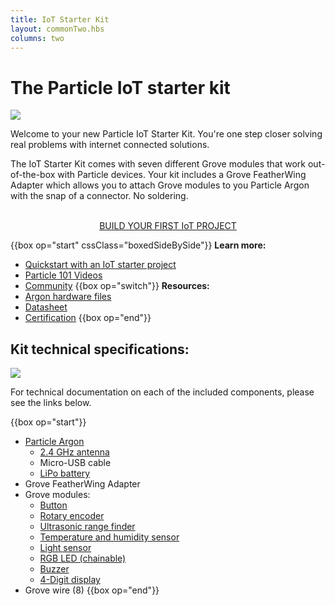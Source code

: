 ```yaml
---
title: IoT Starter Kit
layout: commonTwo.hbs
columns: two
---
```


# The Particle IoT starter kit
![](/assets/images/IoT-Starter-Kit-box.jpg)

Welcome to your new Particle IoT Starter Kit. You're one step closer solving real problems with internet connected solutions. 

The IoT Starter Kit comes with seven different Grove modules that work out-of-the-box with Particle devices. Your kit includes a Grove FeatherWing Adapter which allows you to attach Grove modules to you Particle Argon with the snap of a connector. No soldering.

<div align="center">
<br />
<a href="/quickstart/isk-project/" target="_blank" class="button">BUILD YOUR FIRST IoT PROJECT</a>
</div>

{{box op="start" cssClass="boxedSideBySide"}}
**Learn more:**

- [Quickstart with an IoT starter project](/quickstart/isk-project/)
- [Particle 101 Videos](https://www.youtube.com/playlist?list=PLIeLC6NIW2tKvC5W007j_PU-dxONK_ZXR)
- [Community](https://community.particle.io)
  {{box op="switch"}}
  **Resources:**
- [Argon hardware files](https://github.com/particle-iot/argon)
- [Datasheet](/reference/datasheets/wi-fi/argon-datasheet/)
- [Certification](/hardware/certification/certification/)
  {{box op="end"}}

## Kit technical specifications:
![](/assets/images/IoT-Starter-Kit-parts.jpg)

For technical documentation on each of the included components, please see the links below.

{{box op="start"}}
* [Particle Argon](/argon/)
  * [2.4 GHz antenna](/reference/datasheets/wi-fi/argon-datasheet/#antenna)
  * Micro-USB cable
  * [LiPo battery](/hardware/power/batteries/)
* Grove FeatherWing Adapter
* Grove modules:
  * [Button](/reference/datasheets/accessories/gen3-accessories/#button) 
  * [Rotary encoder](/reference/datasheets/accessories/gen3-accessories/#rotary-angle-sensor)
  * [Ultrasonic range finder](/reference/datasheets/accessories/gen3-accessories/#ultrasonic-ranger) 
  * [Temperature and humidity sensor](/reference/datasheets/accessories/gen3-accessories/#temperature-and-humidity-sensor)
  * [Light sensor](/reference/datasheets/accessories/gen3-accessories/#light-sensor-v1-2) 
  * [RGB LED (chainable)](/reference/datasheets/accessories/gen3-accessories/#chainable-rgb-led)
  * [Buzzer](/reference/datasheets/accessories/gen3-accessories/#buzzer) 
  * [4-Digit display](/reference/datasheets/accessories/gen3-accessories/#4-digit-display)
* Grove wire (8) 
{{box op="end"}}
